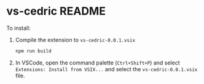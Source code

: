 # vs-cedric README

To install:

1. Compile the extension to `vs-cedric-0.0.1.vsix`

   ```sh
   npm run build
   ```

2. In VSCode, open the command palette (`Ctrl+Shift+P`) and select `Extensions: Install from VSIX...` and select the `vs-cedric-0.0.1.vsix` file.

